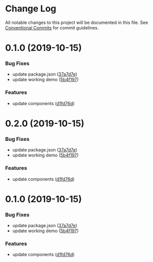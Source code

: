 # Change Log

All notable changes to this project will be documented in this file.
See [Conventional Commits](https://conventionalcommits.org) for commit guidelines.

# 0.1.0 (2019-10-15)


### Bug Fixes

* update package.json ([37a7d7e](https://github.com/d0whc3r/wc-playground/commit/37a7d7ec68630c1c2fecee737b11fad2e82d6d88))
* update working demo ([5b4f197](https://github.com/d0whc3r/wc-playground/commit/5b4f197765687b1368233f443a3c78f5185d2c72))


### Features

* update components ([d1fd76d](https://github.com/d0whc3r/wc-playground/commit/d1fd76d33936e2cae58ff9479f3024be271c0f7a))






# 0.2.0 (2019-10-15)


### Bug Fixes

* update package.json ([37a7d7e](https://github.com/d0whc3r/wc-playground/commit/37a7d7ec68630c1c2fecee737b11fad2e82d6d88))
* update working demo ([5b4f197](https://github.com/d0whc3r/wc-playground/commit/5b4f197765687b1368233f443a3c78f5185d2c72))


### Features

* update components ([d1fd76d](https://github.com/d0whc3r/wc-playground/commit/d1fd76d33936e2cae58ff9479f3024be271c0f7a))





# 0.1.0 (2019-10-15)


### Bug Fixes

* update package.json ([37a7d7e](https://github.com/d0whc3r/wc-playground/commit/37a7d7ec68630c1c2fecee737b11fad2e82d6d88))
* update working demo ([5b4f197](https://github.com/d0whc3r/wc-playground/commit/5b4f197765687b1368233f443a3c78f5185d2c72))


### Features

* update components ([d1fd76d](https://github.com/d0whc3r/wc-playground/commit/d1fd76d33936e2cae58ff9479f3024be271c0f7a))
